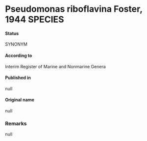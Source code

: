 Pseudomonas riboflavina Foster, 1944 SPECIES
=======

#### Status
SYNONYM

#### According to
Interim Register of Marine and Nonmarine Genera

#### Published in
null

#### Original name
null

### Remarks
null